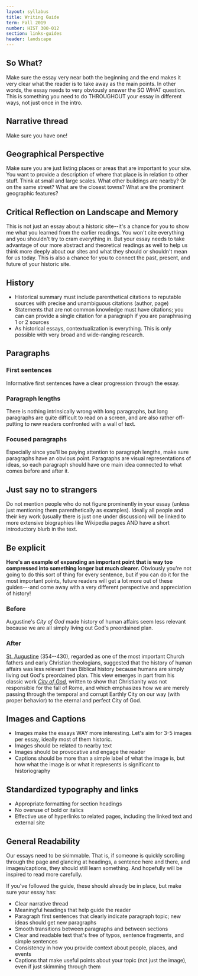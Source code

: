 ```yaml
---
layout: syllabus
title: Writing Guide
term: Fall 2019
number: HIST 300-012
section: links-guides
header: landscape
---
```



## So What?
Make sure the essay very near both the beginning and the end makes it very clear what the reader is to take away as the main points. In other words, the essay needs to very obviously answer the SO WHAT question. This is something you need to do THROUGHOUT your essay in different ways, not just once in the intro.

## Narrative thread
Make sure you have one!

## Geographical Perspective
Make sure you are just listing places or areas that are important to your site. You want to provide a description of where that place is in relation to other stuff. Think at small and large scales. What other buildings are nearby? Or on the same street? What are the closest towns? What are the prominent geographic features?

## Critical Reflection on Landscape and Memory
This is not just an essay about a historic site--it's a chance for you to show me what you learned from the earlier readings. You won't cite everything and you shouldn't try to cram everything in. But your essay needs to take advantage of our more abstract and theoretical readings as well to help us think more deeply about our sites and what they should or shouldn't mean for us today. This is also a chance for you to connect the past, present, and future of your historic site.

## History
- Historical summary must include parenthetical citations to reputable sources with precise and unambiguous citations (author, page)
- Statements that are not common knowledge must have citations; you can can provide a single citation for a paragraph if you are paraphrasing 1 or 2 sources
- As historical essays, contextualization is everything. This is only possible with very broad and wide-ranging research.

## Paragraphs

### First sentences
Informative first sentences have a clear progression through the essay.

### Paragraph lengths
There is nothing intrinsically wrong with long paragraphs, but long paragraphs are quite difficult to read on a screen, and are also rather off-putting to new readers confronted with a wall of text.

### Focused paragraphs
Especially since you'll be paying attention to paragraph lengths, make sure paragraphs have an obvious point. Paragraphs are visual representations of ideas, so each paragraph should have one main idea connected to what comes before and after it.

## Just say no to strangers
Do not mention people who do not figure prominently in your essay (unless just mentioning them parenthetically as examples). Ideally all people and their key work (usually there is just one under discussion) will be linked to more extensive biographies like Wikipedia pages AND have a short introductory blurb in the text.

## Be explicit
**Here's an example of expanding an important point that is way too compressed into something longer but much clearer.** Obviously you're not going to do this sort of thing for every sentence, but if you can do it for the most important points, future readers will get a lot more out of these guides---and come away with a very different perspective and appreciation of history!

### Before
Augustine's _City of God_ made history of human affairs seem less relevant because we are all simply living out God's preordained plan.

### After
[St. Augustine](https://en.wikipedia.org/wiki/Augustine_of_Hippo) (354--430), regarded as one of the most important Church fathers and early Christian theologians, suggested that the history of human affairs was less relevant than Biblical history because humans are simply living out God's preordained plan. This view emerges in part from his classic work [_City of God_](https://en.wikipedia.org/wiki/The_City_of_God), written to show that Christianity was not responsible for the fall of Rome, and which emphasizes how we are merely passing through the temporal and corrupt Earthly City on our way (with proper behavior) to the eternal and perfect City of God.


## Images and Captions
- Images make the essays WAY more interesting. Let's aim for 3-5 images per essay, ideally most of them historic.
- Images should be related to nearby text
- Images should be provocative and engage the reader
- Captions should be more than a simple label of what the image is, but how what the image is or what it represents is significant to historiography


## Standardized typography and links
- Appropriate formatting for section headings
- No overuse of bold or italics
- Effective use of hyperlinks to related pages, including the linked text and external site


## General Readability
Our essays need to be skimmable. That is, if someone is quickly scrolling through the page and glancing at headings, a sentence here and there, and images/captions, they should still learn something. And hopefully will be inspired to read more carefully.

If you've followed the guide, these should already be in place, but make sure your essay has:
- Clear narrative thread
- Meaningful headings that help guide the reader
- Paragraph first sentences that clearly indicate paragraph topic; new ideas should get new paragraphs
- Smooth transitions between paragraphs and between sections
- Clear and readable text that's free of typos, sentence fragments, and simple sentences
- Consistency in how you provide context about people, places, and events
- Captions that make useful points about your topic (not just the image), even if just skimming through them

